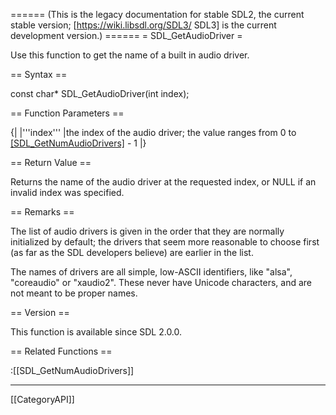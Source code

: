 ====== (This is the legacy documentation for stable SDL2, the current stable version; [https://wiki.libsdl.org/SDL3/ SDL3] is the current development version.) ======
= SDL_GetAudioDriver =

Use this function to get the name of a built in audio driver.

== Syntax ==

<syntaxhighlight lang='c'>
const char* SDL_GetAudioDriver(int index);
</syntaxhighlight>

== Function Parameters ==

{|
|'''index'''
|the index of the audio driver; the value ranges from 0 to [[SDL_GetNumAudioDrivers]]() - 1
|}

== Return Value ==

Returns the name of the audio driver at the requested index, or NULL if an
invalid index was specified.

== Remarks ==

The list of audio drivers is given in the order that they are normally
initialized by default; the drivers that seem more reasonable to choose
first (as far as the SDL developers believe) are earlier in the list.

The names of drivers are all simple, low-ASCII identifiers, like "alsa",
"coreaudio" or "xaudio2". These never have Unicode characters, and are not
meant to be proper names.

== Version ==

This function is available since SDL 2.0.0.

== Related Functions ==

:[[SDL_GetNumAudioDrivers]]

----
[[CategoryAPI]]


